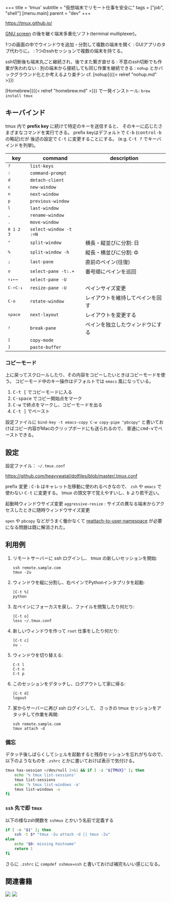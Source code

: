 +++
title = 'tmux'
subtitle = "仮想端末でリモート仕事を安全に"
tags = ["job", "shell"]
[menu.main]
  parent = "dev"
+++

<https://tmux.github.io/>

[GNU screen](https://www.gnu.org/software/screen/)
の後を継ぐ端末多重化ソフト(terminal multiplexer)。

1つの画面の中でウインドウを追加・分割して複数の端末を開く
:   GUIアプリのタブ代わりに。
:   1つのsshセッションで複数の端末を持てる。

ssh切断後も端末丸ごと継続され、後でまた繋ぎ直せる
:   不意のssh切断でも作業が失われない
:   別の端末から接続しても同じ作業を継続できる
:   `nohup` とかバックグラウンド化とか考えるより楽チン cf. [nohup]({{< relref "nohup.md" >}})

[Homebrew]({{< relref "homebrew.md" >}}) で一発インストール:
`brew install tmux`

## キーバインド

tmux 内で **prefix key** に続けて特定のキーを送信すると、
そのキーに応じたさまざまなコマンドを実行できる。
prefix keyはデフォルトで <kbd>C-b</kbd> (<kbd>control-b</kbd>の略記)だが
後述の設定で <kbd>C-t</kbd> に変更することにする。
(e.g. <kbd>C-t ?</kbd> でキーバインドを列挙)。

key          | command | description
------------ | ------- | -----------
<kbd>?</kbd> | `list-keys` |
<kbd>:</kbd> | `command-prompt` |
<kbd>d</kbd> | `detach-client` |
<kbd>c</kbd> | `new-window` |
<kbd>n</kbd> | `next-window` |
<kbd>p</kbd> | `previous-window` |
<kbd>l</kbd> | `last-window` |
<kbd>,</kbd> | `rename-window` |
<kbd>.</kbd> | `move-window` |
<kbd>0 1 2 3</kbd> | `select-window -t :=N` |
<kbd>"</kbd> | `split-window` | 横長・縦並びに分割: 日
<kbd>%</kbd> | `split-window -h` | 縦長・横並びに分割: Φ
<kbd>;</kbd> | `last-pane` | 直前のペイン(往復)
<kbd>o</kbd> | `select-pane -t:.+` | 番号順にペインを巡回
<kbd>↑</kbd><kbd>↓</kbd><kbd>←</kbd><kbd>→</kbd> | `select-pane -U` |
<kbd>C-↑</kbd><kbd>C-↓</kbd> | `resize-pane -U` | ペインサイズ変更
<kbd>C-o</kbd> | `rotate-window` | レイアウトを維持してペインを回す
<kbd>space</kbd> | `next-layout` | レイアウトを変更する
<kbd>!</kbd> | `break-pane` | ペインを独立したウィンドウにする
<kbd>[</kbd> | `copy-mode` |
<kbd>]</kbd> | `paste-buffer` |

### コピーモード

上に戻ってスクロールしたり、その内容をコピーしたいときはコピーモードを使う。
コピーモード中のキー操作はデフォルトでは `emacs` 風になっている。

1.  <kbd>C-t [</kbd> でコピーモードに入る
1.  <kbd>C-space</kbd> でコピー開始点をマーク
1.  <kbd>C-w</kbd> で終点をマークし、コピーモードを出る
1.  <kbd>C-t ]</kbd> でペースト

設定ファイルに
`bind-key -t emacs-copy C-w copy-pipe "pbcopy"`
と書いておけばコピー内容がMacのクリップボードにも送られるので、
普通に<kbd>cmd-v</kbd>でペーストできる。

## 設定

設定ファイル： `~/.tmux.conf`

<https://github.com/heavywatal/dotfiles/blob/master/.tmux.conf>

prefix 変更
:   <kbd>C-b</kbd> はキャレット左移動に使われるべきなので、
    `zsh` や `emacs` で使わない <kbd>C-t</kbd> に変更する。
    tmux の頭文字で覚えやすいし、<kbd>b</kbd> より若干近い。

起動時ウィンドウサイズ変更 `aggressive-resize`
:   サイズの異なる端末からアクセスしたときに随時ウィンドウサイズ変更

`open` や `pbcopy` などがうまく働かなくて
[reattach-to-user-namespace](https://github.com/ChrisJohnsen/tmux-MacOSX-pasteboard)
が必要になる問題は既に解消された。


## 利用例

1.  リモートサーバーに ssh ログインし、
    tmux の新しいセッションを開始:

        ssh remote.sample.com
        tmux -2u

1.  ウィンドウを縦に分割し、右ペインでPythonインタプリタを起動:

        [C-t %]
        python

1.  左ペインにフォーカスを戻し、ファイルを閲覧したり何だり:

        [C-t o]
        less ~/.tmux.conf

1.  新しいウィンドウを作って `root` 仕事をしたり何だり:

        [C-t c]
        su -

1.  ウィンドウを切り替える:

        C-t l
        C-t n
        C-t p

1.  このセッションをデタッチし、ログアウトして家に帰る:

        [C-t d]
        logout

1.  家からサーバーに再び ssh ログインして、
    さっきの tmux セッションをアタッチして作業を再開:

        ssh remote.sample.com
        tmux attach -d

### 備忘

デタッチ後しばらくしてシェルを起動すると残存セッションを忘れがちなので、
以下のようなものを `.zshrc` とかに書いておけば表示で気付ける。

```sh
tmux has-session >/dev/null 2>&1 && if [ -z "${TMUX}" ]; then
    echo '% tmux list-sessions'
    tmux list-sessions
    echo '% tmux list-windows -a'
    tmux list-windows -a
fi
```

### `ssh` 先で即 `tmux`

以下の様なzsh関数を `sshmux` とかいう名前で定義する

```sh
if [ -n "$1" ]; then
    ssh -t $* "tmux -2u attach -d || tmux -2u"
else
    echo "$0: missing hostname"
    return 1
fi
```

さらに `.zshrc` に `compdef sshmux=ssh`
と書いておけば補完もいい感じになる。

## 関連書籍

<a href="https://www.amazon.co.jp/dp/B01N9HBR3D/ref=as_li_ss_il?ie=UTF8&qid=1482495704&sr=8-1&keywords=tmux&linkCode=li2&tag=heavywatal-22&linkId=2268fb4c546ca41cbc2e83ff73aa983e" target="_blank"><img border="0" src="//ws-fe.amazon-adsystem.com/widgets/q?_encoding=UTF8&ASIN=B01N9HBR3D&Format=_SL160_&ID=AsinImage&MarketPlace=JP&ServiceVersion=20070822&WS=1&tag=heavywatal-22" ></a><img src="https://ir-jp.amazon-adsystem.com/e/ir?t=heavywatal-22&l=li2&o=9&a=B01N9HBR3D" width="1" height="1" border="0" alt="" style="border:none !important; margin:0px !important;" />
<a href="http://www.amazon.co.jp/gp/product/178398516X/ref=as_li_ss_il?ie=UTF8&camp=247&creative=7399&creativeASIN=178398516X&linkCode=as2&tag=heavywatal-22"><img border="0" src="http://ws-fe.amazon-adsystem.com/widgets/q?_encoding=UTF8&ASIN=178398516X&Format=_SL160_&ID=AsinImage&MarketPlace=JP&ServiceVersion=20070822&WS=1&tag=heavywatal-22" ></a><img src="http://ir-jp.amazon-adsystem.com/e/ir?t=heavywatal-22&l=as2&o=9&a=178398516X" width="1" height="1" border="0" alt="" style="border:none !important; margin:0px !important;" />
